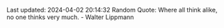 Last updated: 2024-04-02 20:14:32
Random Quote: Where all think alike, no one thinks very much. - Walter Lippmann